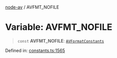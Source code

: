 [node-av](../globals.md) / AVFMT\_NOFILE

# Variable: AVFMT\_NOFILE

> `const` **AVFMT\_NOFILE**: [`AVFormatConstants`](../type-aliases/AVFormatConstants.md)

Defined in: [constants.ts:1565](https://github.com/seydx/av/blob/f8631fc881b394300b1479f511d55cf1c370a87f/src/constants/constants.ts#L1565)
